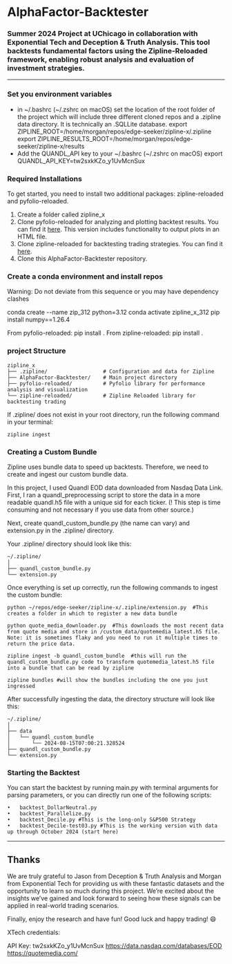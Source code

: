 # AlphaFactor-Backtester
### **Summer 2024 Project at UChicago in collaboration with Exponential Tech and Deception &amp; Truth Analysis. This tool backtests fundamental factors using the Zipline-Reloaded framework, enabling robust analysis and evaluation of investment strategies.**
---

### Set you environment variables
* in ~/.bashrc (~/.zshrc on macOS) set the location of the root folder of the project which will include three different cloned repos and a .zipline data directory.  It is technically an .SQLLite database.
export ZIPLINE_ROOT=/home/morgan/repos/edge-seeker/zipline-x/.zipline
export ZIPLINE_RESULTS_ROOT=/home/morgan/repos/edge-seeker/zipline-x/results
* Add the QUANDL_API key to your ~/.bashrc (~/.zshrc on macOS) 
export QUANDL_API_KEY=tw2sxkKZo_y1UvMcnSux

### Required Installations
To get started, you need to install two additional packages: zipline-reloaded and pyfolio-reloaded.
1. Create a folder called zipline_x
2.	Clone pyfolio-reloaded for analyzing and plotting backtest results. You can find it [here](https://github.com/YuweiUltra/pyfolio-reloaded). This version includes functionality to output plots in an HTML file.
3.	Clone zipline-reloaded for backtesting trading strategies. You can find it [here](https://github.com/YuweiUltra/zipline-reloaded).
4.	Clone this AlphaFactor-Backtester repository.

### Create a conda environment and install repos
Warning: Do not deviate from this sequence or you may have dependency clashes

conda create --name zip_312 python=3.12
conda activate zipline_x_312
pip install numpy==1.26.4

From pyfolio-reloaded:
pip install .
From zipline-reloaded:
pip install .

### project Structure
```
zipline_x
├── .zipline/                  # Configuration and data for Zipline
├── AlphaFactor-Backtester/    # Main project directory
├── pyfolio-reloaded/          # Pyfolio library for performance analysis and visualization
└── zipline-reloaded/          # Zipline Reloaded library for backtesting trading
```
If .zipline/ does not exist in your root directory, run the following command in your terminal:
```
zipline ingest
```

### Creating a Custom Bundle
Zipline uses bundle data to speed up backtests. Therefore, we need to create and ingest our custom bundle data.

In this project, I used Quandl EOD data downloaded from Nasdaq Data Link. First, I ran a quandl_preprocessing script to store the data in a more readable quandl.h5 file with a unique sid for each ticker. (! This step is time consuming and not necessary if you use data from other source.)

Next, create quandl_custom_bundle.py (the name can vary) and extension.py in the .zipline/ directory.

Your .zipline/ directory should look like this:
```
~/.zipline/
│
├── quandl_custom_bundle.py
└── extension.py
```
Once everything is set up correctly, run the following commands to ingest the custom bundle:
```
python ~/repos/edge-seeker/zipline-x/.zipline/extension.py  #This creates a folder in which to register a new data bundle

python quote_media_downloader.py  #This downloads the most recent data from quote media and store in /custom_data/quotemedia_latest.h5 file.  Note: it is sometimes flaky and you need to run it multiple times to return the price data.

zipline ingest -b quandl_custom_bundle  #this will run the quandl_custom_bundle.py code to transform quotemedia_latest.h5 file into a bundle that can be read by zipline

zipline bundles #will show the bundles including the one you just ingressed

```
After successfully ingesting the data, the directory structure will look like this:
```
~/.zipline/
│
├── data
│   └── quandl_custom_bundle
│       └── 2024-08-15T07:00:21.328524
├── quandl_custom_bundle.py
└── extension.py
```

### Starting the Backtest 
You can start the backtest by running main.py with terminal arguments for parsing parameters, or you can directly run one of the following scripts:

	•	backtest_DollarNeutral.py
	•	backtest_Parallelize.py
	•	backtest_Decile.py #This is the long-only S&P500 Strategy
	•	backtest_Decile-test03.py #This is the working version with data up through October 2024 (start here)


---

## Thanks
We are truly grateful to Jason from Deception & Truth Analysis and Morgan from Exponential Tech for providing us with these fantastic datasets and the opportunity to learn so much during this project. We’re excited about the insights we’ve gained and look forward to seeing how these signals can be applied in real-world trading scenarios.

Finally, enjoy the research and have fun! Good luck and happy trading! 😄


XTech credentials:

API Key: tw2sxkKZo_y1UvMcnSux
https://data.nasdaq.com/databases/EOD
https://quotemedia.com/
